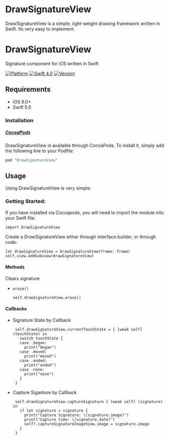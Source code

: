 # DrawSignatureView
DrawSignatureView is a simple, light-weight drawing framework written in Swift. Its very easy to implement. 


# DrawSignatureView

Signature component for iOS written in Swift

[![Platform](https://img.shields.io/cocoapods/p/DrawSignatureView.svg?style=flat)](http://cocoapods.org/pods/DrawSignatureView)
[![Swift 4.0](https://img.shields.io/badge/Swift-5.0-orange.svg?style=flat)](https://developer.apple.com/swift/)
[![Version](https://img.shields.io/cocoapods/v/DrawSignatureView.svg?style=flat)](https://cocoapods.org/?q=DrawSignatureView)

## Requirements
* iOS 9.0+
* Swift 5.0

### Installation

##### [CocoaPods](http://cocoapods.org)

DrawSignatureView is available through CocoaPods. To install it, simply add the following line to your Podfile:
```ruby
pod "DrawSignatureView"
```

## Usage

Using DrawSignatureView is very simple:

### Getting Started:

If you have installed via Cocoapods, you will need to import the module into your Swift file:

    import DrawSignatureView

Create a DrawSignatureView either through interface builder, or through code:

    let drawSignatureView = DrawSignatureView(frame: frame)
    self.view.addSubview(drawSignatureView)


#### Methods

Clears signature

* `erase()`

      self.drawSignatureView.erase()

#### Callbacks
  
  * Signature State by Callback
  
         self.drawSignatureView.currentTouchState = { [weak self] (touchState) in
           switch touchState {
           case .began:
             print("began")
           case .moved:
             print("moved")
           case .ended:
             print("ended")
           case .none:
             print("none")
           }
         }

*  Capture Siganture by Callback
    
        self.drawSignatureView.captureSignature { [weak self] (signature) in
          if let signature = signature {
            print("Capture Signature: \(signature.image)")
            print("Capture time: \(signature.date)")
            self?.captureSignatureImageView.image = signature.image
          }
        }
